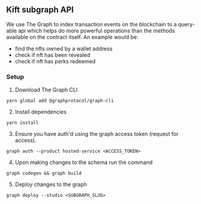 ## Kift subgraph API

We use The Graph to index transaction events on the blockchain to a query-able api which helps do more powerful operations than the methods available on the contract itself. An example would be:

- find the nfts owned by a wallet address
- check if nft has been revealed
- check if nft has perks redeemed

### Setup

1. Download The Graph CLI

`yarn global add @graphprotocol/graph-cli`

2. Install dependencies

`yarn install`

3. Ensure you have auth'd using the graph access token (request for access).

`graph auth --product hosted-service <ACCESS_TOKEN>`

4. Upon making changes to the schema run the command

`graph codegen && graph build`

5. Deploy changes to the graph

`graph deploy --studio <SUBGRAPH_SLUG>`
